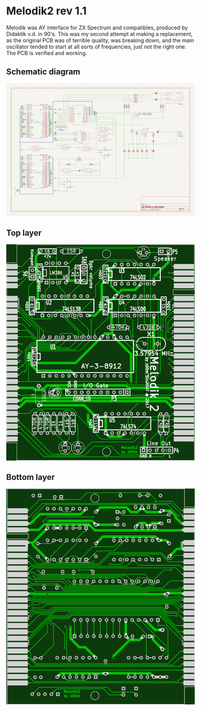 # Melodik2 rev 1.1

Melodik was AY interface for ZX Spectrum and compatibles, produced by Didaktik v.d. in 90's. This was my second attempt at making a replacement, as the original PCB was of terrible quality, was breaking down, and the main oscillator tended to start at all sorts of frequencies, just not the right one. The PCB is verified and working.

## Schematic diagram
![](https://github.com/z00m128/pcb-resources/blob/main/Melodik2/v1.1/Melodik2-rev11.png)

## Top layer
![](https://github.com/z00m128/pcb-resources/blob/main/Melodik2/v1.1/Melodik2-rev11-F-Cu.png)

## Bottom layer
![](https://github.com/z00m128/pcb-resources/blob/main/Melodik2/v1.1/Melodik2-rev11-B-Cu.png)
